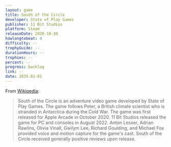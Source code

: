 ```yaml
---
layout: game
title: South of the Circle
developer: State of Play Games
publisher: 11 Bit Studios
platform: Steam
releaseDate: 2020-10-30
howlongtobeat: 4
difficulty: --
trophyGuide: --
durationHours: --
trophies: --
percent: --
progress: backlog
link: --
date: 2035-01-01
---
```


From [Wikipedia](https://en.wikipedia.org/wiki/South_of_the_Circle):

> South of the Circle is an adventure video game developed by State of Play Games. The game follows Peter, a British climate scientist who is stranded in Antarctica during the Cold War. The game was first released for Apple Arcade in October 2020. 11 Bit Studios released the game for PC and consoles in August 2022. Anton Lesser, Adrian Rawlins, Olivia Vinall, Gwilym Lee, Richard Goulding, and Michael Fox provided voice and motion capture for the game's cast. South of the Circle received generally positive reviews upon release.
